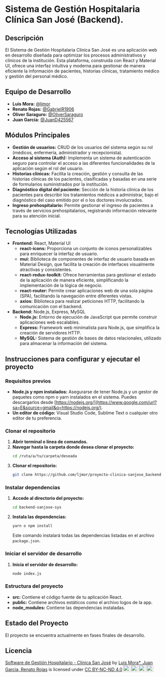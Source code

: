 # Sistema de Gestión Hospitalaria Clínica San José (Backend).

## Descripción
El Sistema de Gestión Hospitalaria Clínica San José es una aplicación web en desarrollo diseñada para optimizar los procesos administrativos y clínicos de la institución. Esta plataforma, construida con React y Material UI, ofrece una interfaz intuitiva y moderna para gestionar de manera eficiente la información de pacientes, historias clínicas, tratamiento médico y gestión del personal médico.

## Equipo de Desarrollo
* **Luis Mora:** [@ljmor](https://github.com/ljmor)
* **Renato Rojas:** [@GabrielR1906](https://github.com/GabrielR1906)
* **Oliver Saraguro:** [@OliverSaraguro](https://github.com/OliverSaraguro)
* **Juan García:** [@JuanD425567](https://github.com/JuanD425567)

## Módulos Principales
* **Gestión de usuarios:** CRUD de los usuarios del sistema según su rol (médicos, enfermería, administrador y recepcionista).
* **Acceso al sistema (Auth):** Implementa un sistema de autenticación seguro para controlar el acceso a las diferentes funcionalidades de la aplicación según el rol del usuario.
* **Historias clínicas:** Facilita la creación, gestión y consulta de las historias clínicas de los pacientes, clasificadas y basadas en una serie de formularios suministrados por la institución.
* **Diagnóstico digital del paciente:** Sección de la historia clínica de los pacientes para describir los tratamientos médicos a administrar, bajo el diagnóstico del caso emitido por el o los doctores involucrados.
* **Ingreso prehospitalario:** Permite gestionar el ingreso de pacientes a través de servicios prehospitalarios, registrando información relevante para su atención inicial.

## Tecnologías Utilizadas
* **Frontend:** React, Material UI
    * **react-icons:** Proporciona un conjunto de iconos personalizables para enriquecer la interfaz de usuario.
    * **mui:** Biblioteca de componentes de interfaz de usuario basada en Material Design, que facilita la creación de interfaces visualmente atractivas y consistentes.
    * **react-redux-toolkit:** Ofrece herramientas para gestionar el estado de la aplicación de manera eficiente, simplificando la implementación de la lógica de negocio.
    * **react-router:** Permite crear aplicaciones web de una sola página (SPA), facilitando la navegación entre diferentes vistas.
    * **axios:** Biblioteca para realizar peticiones HTTP, facilitando la comunicación con el backend.
* **Backend:** Node.js, Express, MySQL
    * **Node.js:** Entorno de ejecución de JavaScript que permite construir aplicaciones web escalables.
    * **Express:** Framework web minimalista para Node.js, que simplifica la creación de servidores HTTP.
    * **MySQL:** Sistema de gestión de bases de datos relacionales, utilizado para almacenar la información del sistema.

## Instrucciones para configurar y ejecutar el proyecto

### Requisitos previos

  * **Node.js y npm instalados:** Asegurarse de tener Node.js y un gestor de paquetes como npm o yarn instalados en el sistema. Puedes descargarlos desde [https://nodejs.org/](https://www.google.com/url?sa=E&source=gmail&q=https://nodejs.org/).
  * **Un editor de código:** Visual Studio Code, Sublime Text o cualquier otro editor de tu preferencia.

### Clonar el repositorio

1.  **Abrir terminal o línea de comandos.**
2.  **Navegar hasta la carpeta donde desea clonar el proyecto:**
    ```bash
    cd /ruta/a/tu/carpeta/deseada
    ```
3.  **Clonar el repositorio:**
    ```bash
    git clone https://github.com/ljmor/proyecto-clinica-sanjose_backend
    ```

### Instalar dependencias

1.  **Accede al directorio del proyecto:**
    ```bash
    cd backend-sanjose-sys
    ```
2.  **Instala las dependencias:**
    ```bash
    yarn o npm install
    ```
    Este comando instalará todas las dependencias listadas en el archivo `package.json`.

### Iniciar el servidor de desarrollo

1.  **Inicia el servidor de desarrollo:**
    ```bash
    node index.js
    ```

### Estructura del proyecto

  * **src:** Contiene el código fuente de tu aplicación React.
  * **public:** Contiene archivos estáticos como el archivo logos de la app.
  * **node\_modules:** Contiene las dependencias instaladas.


## Estado del Proyecto
El proyecto se encuentra actualmente en fases finales de desarrollo.

## Licencia
<p xmlns:cc="http://creativecommons.org/ns#" xmlns:dct="http://purl.org/dc/terms/"><a property="dct:title" rel="cc:attributionURL" href="https://github.com/ljmor/proyecto-clinica-sanjose">Software de Gestión Hospitalario - Clínica San José</a> by <a rel="cc:attributionURL dct:creator" property="cc:attributionName" href="https://github.com/ljmor">Luis Mora*, Juan García, Renato Rojas</a> is licensed under <a href="https://creativecommons.org/licenses/by-nc-nd/4.0/?ref=chooser-v1" target="_blank" rel="license noopener noreferrer" style="display:inline-block;">CC BY-NC-ND 4.0<img style="height:22px!important;margin-left:3px;vertical-align:text-bottom;" src="https://mirrors.creativecommons.org/presskit/icons/cc.svg?ref=chooser-v1" alt=""><img style="height:22px!important;margin-left:3px;vertical-align:text-bottom;" src="https://mirrors.creativecommons.org/presskit/icons/by.svg?ref=chooser-v1" alt=""><img style="height:22px!important;margin-left:3px;vertical-align:text-bottom;" src="https://mirrors.creativecommons.org/presskit/icons/nc.svg?ref=chooser-v1" alt=""><img style="height:22px!important;margin-left:3px;vertical-align:text-bottom;" src="https://mirrors.creativecommons.org/presskit/icons/nd.svg?ref=chooser-v1" alt=""></a></p>

